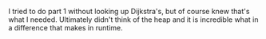 I tried to do part 1 without looking up Dijkstra's, but of course knew that's
what I needed. Ultimately didn't think of the heap and it is incredible what
in a difference that makes in runtime.
